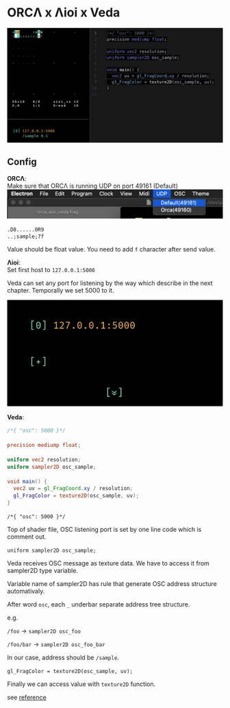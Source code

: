 # ORCΛ x Λioi x Veda

![](aioi_veda.gif)

## Config

**ORCΛ**:  
Make sure that ORCΛ is running UDP on port 49161 (Default)
![](orca_udp_config.png)

```orca
.D8......0R9
..;sample;7f
```

Value should be float value. You need to add `f` character after send value.

**Λioi**:  
Set first host to `127.0.0.1:5000`

Veda can set any port for listening by the way which describe in the next chapter. Temporally we set 5000 to it.

![](aioi_config.png)

**Veda**:
```glsl
/*{ "osc": 5000 }*/

precision mediump float;

uniform vec2 resolution;
uniform sampler2D osc_sample;

void main() {
  vec2 uv = gl_FragCoord.xy / resolution;
  gl_FragColor = texture2D(osc_sample, uv);
}
```

`/*{ "osc": 5000 }*/`

Top of shader file, OSC listening port is set by one line code which is comment out.

`uniform sampler2D osc_sample;`

Veda receives OSC message as texture data. We have to access it from sampler2D type variable.

Variable name of sampler2D has rule that generate OSC address structure automativaly.

After word `osc`, each `_` underbar separate address tree structure.

e.g. 

`/foo` -> `sampler2D osc_foo`

`/foo/bar` -> `sampler2D osc_foo_bar`

In our case, address should be `/sample`.

`gl_FragColor = texture2D(osc_sample, uv);`

Finally we can access value with `texture2D` function.

see [reference](https://veda.gl/features/osc/)
